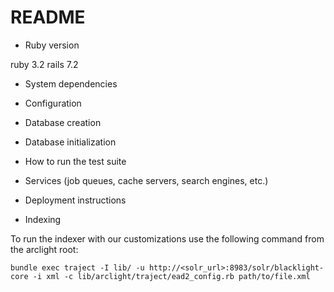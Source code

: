 # README

* Ruby version

ruby 3.2
rails 7.2

* System dependencies

* Configuration

* Database creation

* Database initialization

* How to run the test suite

* Services (job queues, cache servers, search engines, etc.)

* Deployment instructions

* Indexing

To run the indexer with our customizations use the following command from the arclight root:

```
bundle exec traject -I lib/ -u http://<solr_url>:8983/solr/blacklight-core -i xml -c lib/arclight/traject/ead2_config.rb path/to/file.xml
```
